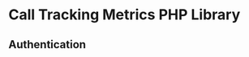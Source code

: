 Call Tracking Metrics PHP Library
=================================

Authentication
--------------
```php

```
